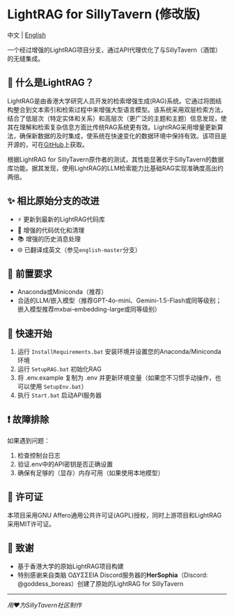 # LightRAG for SillyTavern (修改版)

中文 | [English](README.md)

一个经过增强的LightRAG项目分支，通过API代理优化了与SillyTavern（酒馆）的无缝集成。

## 🤖 什么是LightRAG？

LightRAG是由香港大学研究人员开发的检索增强生成(RAG)系统。它通过将图结构整合到文本索引和检索过程中来增强大型语言模型。该系统采用双层检索方法，结合了低层次（特定实体和关系）和高层次（更广泛的主题和主题）信息发现，使其在理解和检索复杂信息方面比传统RAG系统更有效。LightRAG采用增量更新算法，确保新数据的及时集成，使系统在快速变化的数据环境中保持有效。该项目是开源的，可在[GitHub](https://github.com/HKUDS/LightRAG)上获取。

根据LightRAG for SillyTavern原作者的测试，其性能显著优于SillyTavern的数据库功能。据其发现，使用LightRAG的LLM检索能力比基础RAG实现准确度高出约两倍。

## ✨ 相比原始分支的改进

- ⚡ 更新到最新的LightRAG代码库
- 🔧 增强的代码优化和清理
- 📚 增强的历史消息处理
- 🌐 已翻译成英文（参见`english-master`分支）

## 🔧 前置要求

- Anaconda或Miniconda（推荐）
- 合适的LLM/嵌入模型（推荐GPT-4o-mini、Gemini-1.5-Flash或同等级别；嵌入模型推荐mxbai-embedding-large或同等级别）

## 🚀 快速开始

1. 运行 `InstallRequirements.bat` 安装环境并设置您的Anaconda/Miniconda环境
2. 运行 `SetupRAG.bat` 初始化RAG
3. 将 .env.example 复制为 .env 并更新环境变量（如果您不习惯手动操作，也可以使用 `SetupEnv.bat`）
4. 执行 `Start.bat` 启动API服务器

## ❗ 故障排除

如果遇到问题：
1. 检查控制台日志
2. 验证.env中的API密钥是否正确设置
3. 确保有足够的（显存）内存可用（如果使用本地模型）

## 📝 许可证

本项目采用GNU Affero通用公共许可证(AGPL)授权，同时上游项目和LightRAG采用MIT许可证。

## 🙏 致谢

- 基于香港大学的原始LightRAG项目构建
- 特别感谢来自类脑 ΟΔΥΣΣΕΙΑ Discord服务器的**HerSophia**（Discord: @goddess_boreas）创建了原始的LightRAG for SillyTavern

---
*用❤️为SillyTavern社区制作*